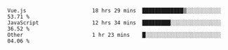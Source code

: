 
<!--
**xy406043/xy406043** is a ✨ _special_ ✨ repository because its `README.md` (this file) appears on your GitHub profile.

Here are some ideas to get you started:

- 🔭 I’m currently working on ...
- 🌱 I’m currently learning ...
- 👯 I’m looking to collaborate on ...
- 🤔 I’m looking for help with ...
- 💬 Ask me about ...
- 📫 How to reach me: ...
- 😄 Pronouns: ...
- ⚡ Fun fact: ...
-->

<!--START_SECTION:waka-->

```text
Vue.js                     18 hrs 29 mins  █████████████▒░░░░░░░░░░░   53.71 %
JavaScript                 12 hrs 34 mins  █████████░░░░░░░░░░░░░░░░   36.52 %
Other                      1 hr 23 mins    █░░░░░░░░░░░░░░░░░░░░░░░░   04.06 %
```

<!--END_SECTION:waka-->
